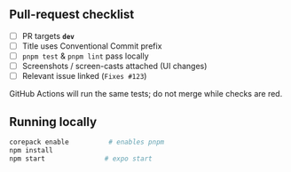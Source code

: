 ## Pull-request checklist

- [ ] PR targets **`dev`**
- [ ] Title uses Conventional Commit prefix
- [ ] `pnpm test` & `pnpm lint` pass locally
- [ ] Screenshots / screen-casts attached (UI changes)
- [ ] Relevant issue linked (`Fixes #123`)

GitHub Actions will run the same tests; do not merge while checks are red.

## Running locally

```bash
corepack enable          # enables pnpm
npm install
npm start               # expo start
```
